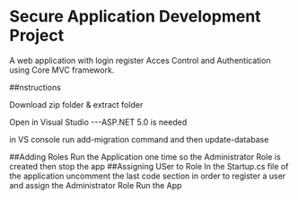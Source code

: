 # Secure Application Development Project

A web application with login register Acces Control and Authentication using Core MVC framework.

##nstructions

Download zip folder & extract folder

Open in Visual Studio
---ASP.NET 5.0 is needed

in VS console run add-migration command and then update-database

##Adding Roles
Run the Application one time so the Administrator Role is created then stop the app
##Assigning USer to Role
In the Startup.cs file of the application uncomment the last code section in order to register a user and assign the Administrator Role
Run the App

